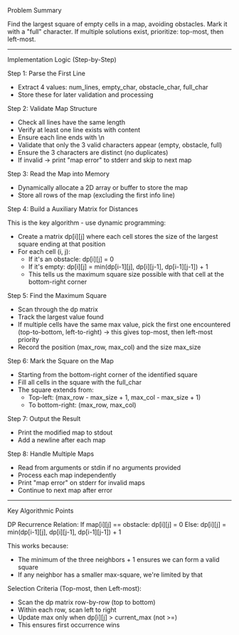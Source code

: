 Problem Summary

  Find the largest square of empty cells in a map, avoiding obstacles. Mark it with a "full" character. If multiple
  solutions exist, prioritize: top-most, then left-most.

  ---
  Implementation Logic (Step-by-Step)

  Step 1: Parse the First Line

  - Extract 4 values: num_lines, empty_char, obstacle_char, full_char
  - Store these for later validation and processing

  Step 2: Validate Map Structure

  - Check all lines have the same length
  - Verify at least one line exists with content
  - Ensure each line ends with \n
  - Validate that only the 3 valid characters appear (empty, obstacle, full)
  - Ensure the 3 characters are distinct (no duplicates)
  - If invalid → print "map error" to stderr and skip to next map

  Step 3: Read the Map into Memory

  - Dynamically allocate a 2D array or buffer to store the map
  - Store all rows of the map (excluding the first info line)

  Step 4: Build a Auxiliary Matrix for Distances

  This is the key algorithm - use dynamic programming:
  - Create a matrix dp[i][j] where each cell stores the size of the largest square ending at that position
  - For each cell (i, j):
    - If it's an obstacle: dp[i][j] = 0
    - If it's empty: dp[i][j] = min(dp[i-1][j], dp[i][j-1], dp[i-1][j-1]) + 1
    - This tells us the maximum square size possible with that cell at the bottom-right corner

  Step 5: Find the Maximum Square

  - Scan through the dp matrix
  - Track the largest value found
  - If multiple cells have the same max value, pick the first one encountered (top-to-bottom, left-to-right) → this
  gives top-most, then left-most priority
  - Record the position (max_row, max_col) and the size max_size

  Step 6: Mark the Square on the Map

  - Starting from the bottom-right corner of the identified square
  - Fill all cells in the square with the full_char
  - The square extends from:
    - Top-left: (max_row - max_size + 1, max_col - max_size + 1)
    - To bottom-right: (max_row, max_col)

  Step 7: Output the Result

  - Print the modified map to stdout
  - Add a newline after each map

  Step 8: Handle Multiple Maps

  - Read from arguments or stdin if no arguments provided
  - Process each map independently
  - Print "map error" on stderr for invalid maps
  - Continue to next map after error

  ---
  Key Algorithmic Points

  DP Recurrence Relation:
  If map[i][j] == obstacle:
      dp[i][j] = 0
  Else:
      dp[i][j] = min(dp[i-1][j], dp[i][j-1], dp[i-1][j-1]) + 1

  This works because:
  - The minimum of the three neighbors + 1 ensures we can form a valid square
  - If any neighbor has a smaller max-square, we're limited by that

  Selection Criteria (Top-most, then Left-most):
  - Scan the dp matrix row-by-row (top to bottom)
  - Within each row, scan left to right
  - Update max only when dp[i][j] > current_max (not >=)
  - This ensures first occurrence wins